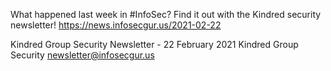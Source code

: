 What happened last week in #InfoSec? Find it out with the Kindred security newsletter!
https://news.infosecgur.us/2021-02-22

Kindred Group Security Newsletter - 22 February 2021
Kindred Group Security
newsletter@infosecgur.us
 
